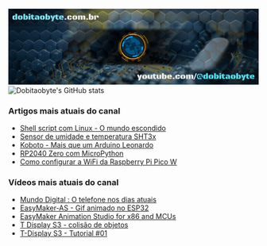 ![Welcome to Do bit Ao Byte](./dobitaobyte-github.jpg)
![Dobitaobyte's GitHub stats](https://github-readme-stats.vercel.app/api?username=DjamesSuhanko&show_icons=true&theme=radical)

### Artigos mais atuais do canal
<!-- BLOG-POST-LIST:START -->
- [Shell script com Linux - O mundo escondido](https://www.dobitaobyte.com.br/shell-script-com-linux-o-mundo-escondido)
- [Sensor de umidade e temperatura SHT3x](https://www.dobitaobyte.com.br/sensor-de-umidade-e-temperatura-sht-3x)
- [Koboto - Mais que um Arduino Leonardo](https://www.dobitaobyte.com.br/koboto-mais-que-um-arduino-leonardo)
- [RP2040 Zero com MicroPython](https://www.dobitaobyte.com.br/rp-2040-zero-com-micro-python)
- [Como configurar a WiFi da Raspberry Pi Pico W](https://www.dobitaobyte.com.br/como-configurar-a-wi-fi-da-raspberry-pi-pico-w)
<!-- BLOG-POST-LIST:END -->

### Vídeos mais atuais do canal
<!-- YOUTUBE-POST-LIST:START -->
- [Mundo Digital : O telefone nos dias atuais](https://www.youtube.com/watch?v=oSUOf1znQPs)
- [EasyMaker-AS - Gif animado no ESP32](https://www.youtube.com/watch?v=FxwwzkmMvfE)
- [EasyMaker Animation Studio for x86 and MCUs](https://www.youtube.com/watch?v=3nGWqujnzlQ)
- [T Display S3 - colisão de objetos](https://www.youtube.com/watch?v=VjoNu9SCD40)
- [T-Display S3 - Tutorial #01](https://www.youtube.com/watch?v=CCTERa9nWV0)
<!-- YOUTUBE-POST-LIST:END -->